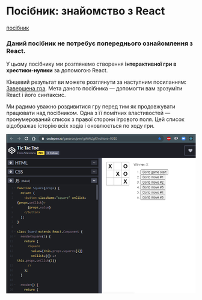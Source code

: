 # Посібник: знайомство з React
>
[посібник](https://uk.reactjs.org/tutorial/tutorial.html)
>
### Даний посібник не потребує попереднього ознайомлення з React.
>
>
У цьому посібнику ми розглянемо створення **інтерактивної гри в хрестики-нулики** за допомогою React.
>
Кінцевий результат ви можете розглянути за наступним посиланням: [Завершена гра](https://codepen.io/gaearon/pen/gWWZgR?editors=0010). Мета даного посібника — допомогти вам зрозуміти React і його синтаксис.
>
Ми радимо уважно роздивитися гру перед тим як продовжувати працювати над посібником. Одна з її помітних властивостей — пронумерований список з правої сторони ігрового поля. Цей список відображає історію всіх ходів і оновлюється по ходу гри.
>
>
![result](public/img/ttt_result.png)
